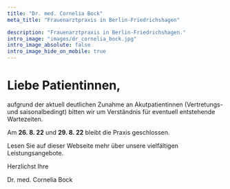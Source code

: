```yaml
---
title: "Dr. med. Cornelia Bock"
meta_title: "Frauenarztpraxis in Berlin-Friedrichshagen"

description: "Frauenarztpraxis in Berlin-Friedrichshagen."
intro_image: "images/dr_cornelia_bock.jpg"
intro_image_absolute: false
intro_image_hide_on_mobile: true
---
```


# Liebe Patientinnen,

aufgrund der aktuell deutlichen Zunahme an Akutpatientinnen
(Vertretungs- und saisonalbedingt) bitten wir um Verständnis für
eventuell entstehende Wartezeiten.

Am **26. 8. 22** und **29. 8. 22** bleibt die Praxis geschlossen.

Lesen Sie auf dieser Webseite mehr über unsere vielfältigen Leistungsangebote.

Herzlichst Ihre

Dr. med. Cornelia Bock
 
<!--
[**Frau Dr. Jende-Roil**](https://wendenschlosspraxis.berlin/praxis.html)

am **30. Juni** bleibt die Praxis wegen unserer _Quartalsabrechnung_ geschlossen.
-->
